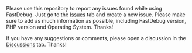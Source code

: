 Please use this repository to report any issues found while using FastDebug. Just go to the [Issues](https://github.com/fast-debug/fastdebug/issues) tab and create a new issue. Please make sure to add as much information as possible, including FastDebug version, PHP version and Operating System. Thanks!

If you have any suggestions or comments, please open a discussion in the [Discussions](https://github.com/fast-debug/fastdebug/discussions) tab. Thanks!
